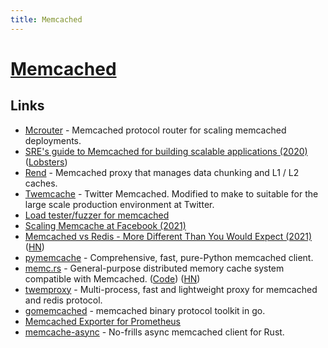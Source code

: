 ```yaml
---
title: Memcached
---
```


# [Memcached](https://memcached.org/)

## Links

- [Mcrouter](https://github.com/facebook/mcrouter) - Memcached protocol router for scaling memcached deployments.
- [SRE's guide to Memcached for building scalable applications (2020)](https://opensource.com/article/20/3/sre-memcached) ([Lobsters](https://lobste.rs/s/aa6jyc/sre_s_guide_memcached_for_building))
- [Rend](https://github.com/Netflix/rend) - Memcached proxy that manages data chunking and L1 / L2 caches.
- [Twemcache](https://github.com/twitter/twemcache) - Twitter Memcached. Modified to make to suitable for the large scale production environment at Twitter.
- [Load tester/fuzzer for memcached](https://github.com/memcached/mctester)
- [Scaling Memcache at Facebook (2021)](https://www.micahlerner.com/2021/05/31/scaling-memcache-at-facebook.html)
- [Memcached vs Redis - More Different Than You Would Expect (2021)](https://engineering.kablamo.com.au/posts/2021/memcached-vs-redis-whats-the-difference) ([HN](https://news.ycombinator.com/item?id=28830007))
- [pymemcache](https://github.com/pinterest/pymemcache) - Comprehensive, fast, pure-Python memcached client.
- [memc.rs](https://www.memc.rs/intro) - General-purpose distributed memory cache system compatible with Memcached. ([Code](https://github.com/memc-rs/memc-rs)) ([HN](https://news.ycombinator.com/item?id=29532552))
- [twemproxy](https://github.com/bitleak/twemproxy) - Multi-process, fast and lightweight proxy for memcached and redis protocol.
- [gomemcached](https://github.com/couchbase/gomemcached) - memcached binary protocol toolkit in go.
- [Memcached Exporter for Prometheus](https://github.com/prometheus/memcached_exporter)
- [memcache-async](https://github.com/vavrusa/memcache-async) - No-frills async memcached client for Rust.
